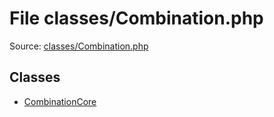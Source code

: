 File classes/Combination.php
=========

Source: [classes/Combination.php](https://github.com/PrestaShop/PrestaShop/blob/1.6.0.7/classes/Combination.php)


Classes
-------

* [CombinationCore](class.CombinationCore.md)

